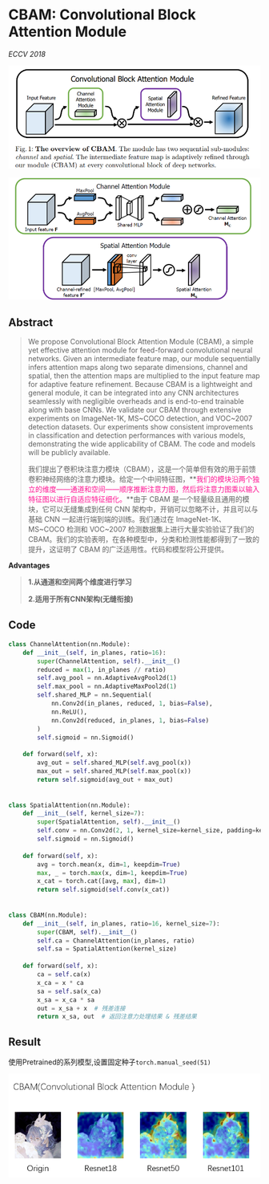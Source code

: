 # CBAM: Convolutional Block Attention Module

*ECCV 2018*

![image-20250722191625363](./assets/image-20250722191625363.png)

![image-20250722191814515](./assets/image-20250722191814515.png)

## **Abstract**

>   We propose Convolutional Block Attention Module (CBAM), a simple yet effective attention module for feed-forward convolutional neural networks. Given an intermediate feature map, our module sequentially infers attention maps along two separate dimensions, channel and spatial, then the attention maps are multiplied to the input feature map for adaptive feature refinement. Because CBAM is a lightweight and general module, it can be integrated into any CNN architectures seamlessly with negligible overheads and is end-to-end trainable along with base CNNs. We validate our CBAM through extensive experiments on ImageNet-1K, MS~COCO detection, and VOC~2007 detection datasets. Our experiments show consistent improvements in classification and detection performances with various models, demonstrating the wide applicability of CBAM. The code and models will be publicly available.
>
>   我们提出了卷积块注意力模块（CBAM），这是一个简单但有效的用于前馈卷积神经网络的注意力模块。给定一个中间特征图，**<font color=Deeppink>我们的模块沿两个独立的维度——通道和空间——顺序推断注意力图，然后将注意力图乘以输入特征图以进行自适应特征细化。</font>**由于 CBAM 是一个轻量级且通用的模块，它可以无缝集成到任何 CNN 架构中，开销可以忽略不计，并且可以与基础 CNN 一起进行端到端的训练。我们通过在 ImageNet-1K、MS~COCO 检测和 VOC~2007 检测数据集上进行大量实验验证了我们的 CBAM。我们的实验表明，在各种模型中，分类和检测性能都得到了一致的提升，这证明了 CBAM 的广泛适用性。代码和模型将公开提供。

**Advantages**

>   **1.从通道和空间两个维度进行学习**
>
>   **2.适用于所有CNN架构(无缝衔接)**

## Code

```python
class ChannelAttention(nn.Module):
    def __init__(self, in_planes, ratio=16):
        super(ChannelAttention, self).__init__()
        reduced = max(1, in_planes // ratio)
        self.avg_pool = nn.AdaptiveAvgPool2d(1)
        self.max_pool = nn.AdaptiveMaxPool2d(1)
        self.shared_MLP = nn.Sequential(
            nn.Conv2d(in_planes, reduced, 1, bias=False),
            nn.ReLU(),
            nn.Conv2d(reduced, in_planes, 1, bias=False)
        )
        self.sigmoid = nn.Sigmoid()

    def forward(self, x):
        avg_out = self.shared_MLP(self.avg_pool(x))
        max_out = self.shared_MLP(self.max_pool(x))
        return self.sigmoid(avg_out + max_out)


class SpatialAttention(nn.Module):
    def __init__(self, kernel_size=7):
        super(SpatialAttention, self).__init__()
        self.conv = nn.Conv2d(2, 1, kernel_size=kernel_size, padding=kernel_size//2, bias=False)
        self.sigmoid = nn.Sigmoid()

    def forward(self, x):
        avg = torch.mean(x, dim=1, keepdim=True)
        max, _ = torch.max(x, dim=1, keepdim=True)
        x_cat = torch.cat([avg, max], dim=1)
        return self.sigmoid(self.conv(x_cat))


class CBAM(nn.Module):
    def __init__(self, in_planes, ratio=16, kernel_size=7):
        super(CBAM, self).__init__()
        self.ca = ChannelAttention(in_planes, ratio)
        self.sa = SpatialAttention(kernel_size)

    def forward(self, x):
        ca = self.ca(x)
        x_ca = x * ca
        sa = self.sa(x_ca)
        x_sa = x_ca * sa
        out = x_sa + x  # 残差连接
        return x_sa, out  # 返回注意力处理结果 & 残差结果
```

## Result

使用Pretrained的系列模型,设置固定种子`torch.manual_seed(51)`

![image-20250722211112528](./assets/image-20250722211112528.png)